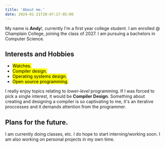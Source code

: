 ```yaml
---
title: 'About me.'
date: 2024-01-21T20:47:17-05:00
---
```


My name is **Andy**!, currently I'm a first year college student.
I am enrolled @ Champlain College, joining the class of 2027. I am pursuing a bachelors in Computer Science.

## Interests and Hobbies
* <mark>Watches.</mark>
* <mark>Compiler design.</mark>
* <mark>Operating systems design.</mark>
* <mark>Open source programming.</mark>

I really enjoy topics relating to *lower-level* programming. If I was forced to pick a single interest, it would be **Compiler Design**.
Something about creating and designing a compiler is so captivating to me, it's an iterative proccesses and it demands attention from the programmer.

## Plans for the future.
I am currently doing classes, etc. I do hope to start interning/working soon. I am also working on personal projects in my own time.

